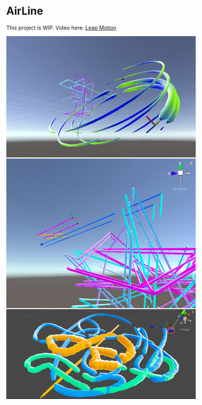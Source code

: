# AirLine

This project is WIP. Video here: [Leap Motion](https://www.acmoles.com/projects/play/#airline)

![AirLine WIP 1](/Log/Screenshot1.png "Screenshot 1")
![AirLine WIP 2](/Log/Screenshot2.png "Screenshot 2")
![AirLine WIP 3](/Log/Screenshot5.png "Screenshot 3")